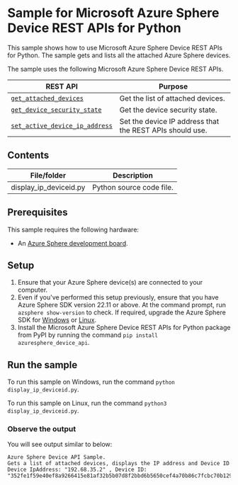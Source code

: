 # Sample for Microsoft Azure Sphere Device REST APIs for Python

This sample shows how to use Microsoft Azure Sphere Device REST APIs for Python. The sample gets and lists all the attached Azure Sphere devices.

The sample uses the following Microsoft Azure Sphere Device REST APIs.

| REST API | Purpose |
|---------|---------|
| [`get_attached_devices`](../../README.md#get-attached-devices) | Get the list of attached devices.  |
| [`get_device_security_state`](../../README.md#get-device-security-state) | Get the device security state. |
| [`set_active_device_ip_address`](../../README.md#set-active-device-ip-address) | Set the device IP address that the REST APIs should use. |

## Contents

| File/folder         | Description              |
|---------------------|--------------------------|
| display_ip_deviceid.py           | Python source code file. |

## Prerequisites

This sample requires the following hardware:

- An [Azure Sphere development board](https://aka.ms/azurespheredevkits).

## Setup

1. Ensure that your Azure Sphere device(s) are connected to your computer.
1. Even if you've performed this setup previously, ensure that you have Azure Sphere SDK version 22.11 or above. At the command prompt, run `azsphere show-version` to check. If required, upgrade the Azure Sphere SDK for [Windows](https://learn.microsoft.com/azure-sphere/install/install-sdk) or [Linux](https://learn.microsoft.com/azure-sphere/install/install-sdk-linux).
1. Install the Microsoft Azure Sphere Device REST APIs for Python package from PyPI by running the command `pip install azuresphere_device_api`.

## Run the sample

To run this sample on Windows, run the command `python display_ip_deviceid.py`.

To run this sample on Linux, run the command `python3 display_ip_deviceid.py`.

### Observe the output

You will see output similar to below:
```
Azure Sphere Device API Sample.
Gets a list of attached devices, displays the IP address and Device ID
Device IpAddress: "192.68.35.2" , Device ID: "352fe1f59e40ef8a9266415e81af32b5b07d8f2bbd6b5650cef4a70b86c7fcbc70b129a41fbc6d02f8bb4aaabc52cd5740c85427d205e46a166b7e41135eb968"
```
